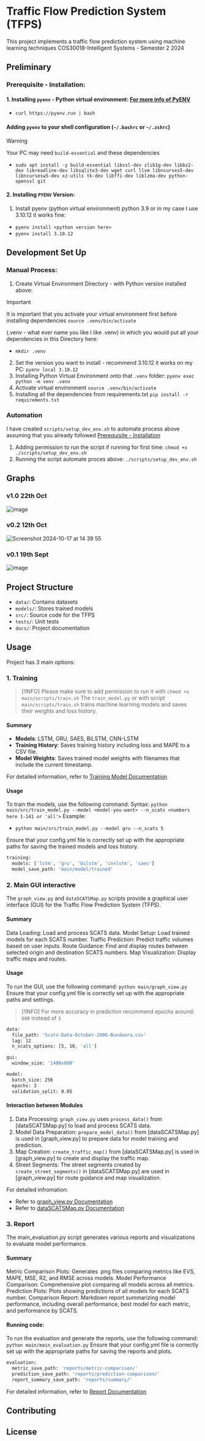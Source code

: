 # Traffic Flow Prediction System (TFPS)

This project implements a traffic flow prediction system using machine learning techniques 
COS30018-Intelligent Systems - Semester 2 2024

## Preliminary
### Prerequisite - Installation:
#### 1. Installing `pyenv` - Python virtual environment: [For more info of PyENV](https://github.com/pyenv/pyenv?tab=readme-ov-file#installation)
 - `curl https://pyenv.run | bash`
#### Adding `pyenv` to your shell configuration (`~/.bashrc` or `~/.zshrc`)
> [!WARNING]  
> Your PC may need `build-essential` and these dependencies
- `sudo apt install -y build-essential libssl-dev zlib1g-dev libbz2-dev libreadline-dev libsqlite3-dev wget curl llvm libncurses5-dev libncursesw5-dev xz-utils tk-dev libffi-dev liblzma-dev python-openssl git`

#### 2. Installing `PYENV` Version:
1. Install pyenv (python virtual environment) python 3.9 or in my case I use 3.10.12 it works fine:
- `pyenv install <python version here>`
- `pyenv install 3.10.12`

## Development Set Up
### Manual Process:
1. Create Virtual Environment Directory - with Python version installed above:
> [!IMPORTANT]  
> It is important that you activate your virtual environment first before installing dependencies `source .venv/bin/activate`

(.venv - what ever name you like I like .venv) in which you would put all your dependencies in this Directory here:
- `mkdir .venv`

2. Set the version you want to install - recommend 3.10.12 it works on my PC:
`pyenv local 3.10.12`
3. Installing Python Virtual Environment onto that `.venv` folder:
`pyenv exec python -m venv .venv`
4. Activate virtual environment
`source .venv/bin/activate`
5. Installing all the dependencies from requirements.txt
`pip install -r requirements.txt`
### Automation
I have created `scripts/setup_dev_env.sh` to automate process above assuming that you already followed [Prerequisite - Installation](#prerequisite---installation)
1. Adding permission to run the script if running for first time:
`chmod +x ./scripts/setup_dev_env.sh`
2. Running the script automate proces above:
`./scripts/setup_dev_env.sh`

## Graphs
### v1.0 22th Oct
![image](https://github.com/user-attachments/assets/0ea69a40-5553-4766-8550-11f704ae54f2)

### v0.2 12th Oct
![Screenshot 2024-10-17 at 14 39 55](https://github.com/user-attachments/assets/1eae5d94-8633-4079-aa73-705b5f64a7ab)

### v0.1 19th Sept
![image](https://github.com/user-attachments/assets/07dc703b-ee41-48f0-b28b-8e47fb54bfd0)


## Project Structure

- `data/`: Contains datasets
- `models/`: Stores trained models
- `src/`: Source code for the TFPS
- `tests/`: Unit tests
- `docs/`: Project documentation

## Usage
Project has 3 main options:

### 1. Training
> [!INFO]
> Please make sure to add permission to run it with `chmod +x main/scripts/train.sh`
The `train_model.py` or with script `main/scripts/train.sh` trains machine learning models and saves their weights and loss history.
#### Summary
- **Models**: LSTM, GRU, SAES, BiLSTM, CNN-LSTM
- **Training History**: Saves training history including loss and MAPE to a CSV file.
- **Model Weights**: Saves trained model weights with filenames that include the current timestamp.

For detailed information, refer to [Training Model Documentation](https://github.com/InfiniteBlanK3T/VicRoad.TrafficFlowPredictionSystem/blob/main/docs/TrainingModel.md)

#### Usage
To train the models, use the following command:
Syntax:
`python main/src/train_model.py --model <model-you-want> --n_scats <numbers here 1-141 or 'all'>`
Example:
- `python main/src/train_model.py --model gru --n_scats 5`

Ensure that your config.yml file is correctly set up with the appropriate paths for saving the trained models and loss history.
```bash
training:
  models: ['lstm', 'gru', 'bilstm', 'cnnlstm', 'saes']
  model_save_path: 'main/model/trained'
```

### 2. Main GUI interactive
The `graph_view.py` and `dataSCATSMap.py` scripts provide a graphical user interface (GUI) for the Traffic Flow Prediction System (TFPS).

#### Summary
Data Loading: Load and process SCATS data.
Model Setup: Load trained models for each SCATS number.
Traffic Prediction: Predict traffic volumes based on user inputs.
Route Guidance: Find and display routes between selected origin and destination SCATS numbers.
Map Visualization: Display traffic maps and routes.
#### Usage
To run the GUI, use the following command:
`python main/graph_view.py`
Ensure that your config.yml file is correctly set up with the appropriate paths and settings.
> [!INFO]
> For more accuracy in prediction recommend epochs around: `600` instead of `3`

```bash
data:
  file_path: 'Scats-Data-October-2006-Bundoora.csv'
  lag: 12
  n_scats_options: [5, 10, 'all']

gui:
  window_size: '1400x800'

model:
  batch_size: 256
  epochs: 3
  validation_split: 0.05
```

#### Interaction between Modules

1. Data Processing: `graph_view.py` uses `process_data()` from [dataSCATSMap.py] to load and process SCATS data.
2. Model Data Preparation: `prepare_model_data()` from [dataSCATSMap.py] is used in [graph_view.py] to prepare data for model training and prediction.
3. Map Creation: `create_traffic_map()` from [dataSCATSMap.py] is used in [graph_view.py] to create and display the traffic map.
4. Street Segments: The street segments created by `create_street_segments()` in [dataSCATSMap.py] are used in [graph_view.py] for route guidance and map visualization.

For detailed infromation:
- Refer to [graph_view.py Documentation](https://github.com/InfiniteBlanK3T/VicRoad.TrafficFlowPredictionSystem/blob/main/docs/Graph_View.md)
- Refer to [dataSCATSMap.py Documentation](https://github.com/InfiniteBlanK3T/VicRoad.TrafficFlowPredictionSystem/blob/main/docs/dataSCATSMap.md)
### 3. Report
The main_evaluation.py script generates various reports and visualizations to evaluate model performance.

#### Summary
Metric Comparison Plots: Generates .png files comparing metrics like EVS, MAPE, MSE, R2, and RMSE across models.
Model Performance Comparison: Comprehensive plot comparing all models across all metrics.
Prediction Plots: Plots showing predictions of all models for each SCATS number.
Comparison Report: Markdown report summarizing model performance, including overall performance, best model for each metric, and performance by SCATS.
#### Running code:
To run the evaluation and generate the reports, use the following command:
`python main/main_evaluation.py`
Ensure that your config.yml file is correctly set up with the appropriate paths for saving the reports and plots.
```bash
evaluation:
  metric_save_path: 'reports/metric-comparison/'
  prediction_save_path: 'reports/prediction-comparison/'
  report_summary_save_path: 'reports/summary/'
```
For detailed information, refer to [Report Documentation](https://github.com/InfiniteBlanK3T/VicRoad.TrafficFlowPredictionSystem/blob/main/docs/Report.md)

## Contributing



## License

